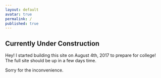 ```yaml
---
layout: default
avatar: true
permalink: /
published: true
---
```

## Currently Under Construction
Hey! I started building this site on August 4th, 2017 to prepare for college! The full site should be up in a few days time. 

Sorry for the inconvenience. 
